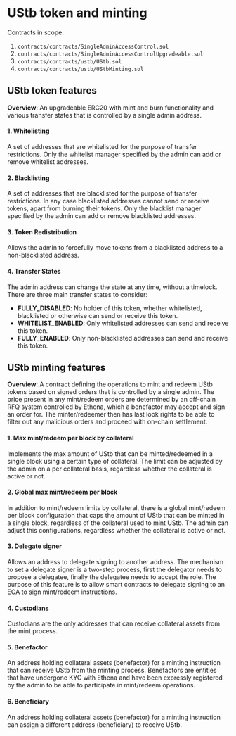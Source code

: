 # UStb token and minting

Contracts in scope:

1) `contracts/contracts/SingleAdminAccessControl.sol`
2) `contracts/contracts/SingleAdminAccessControlUpgradeable.sol`
3) `contracts/contracts/ustb/UStb.sol`
4) `contracts/contracts/ustb/UStbMinting.sol`

## UStb token features

**Overview**: An upgradeable ERC20 with mint and burn functionality and various transfer states that is controlled by a single admin address.

#### 1. Whitelisting

A set of addresses that are whitelisted for the purpose of transfer restrictions. Only the whitelist manager specified by the admin can add or remove whitelist addresses.

#### 2. Blacklisting

A set of addresses that are blacklisted for the purpose of transfer restrictions. In any case blacklisted addresses cannot send or receive tokens, apart from burning their tokens. Only the blacklist manager specified by the admin can add or remove blacklisted addresses.

#### 3. Token Redistribution

Allows the admin to forcefully move tokens from a blacklisted address to a non-blacklisted address.

#### 4. Transfer States

The admin address can change the state at any time, without a timelock. There are three main transfer states to consider:

- **FULLY_DISABLED**: No holder of this token, whether whitelisted, blacklisted or otherwise can send or receive this token.
- **WHITELIST_ENABLED**: Only whitelisted addresses can send and receive this token.
- **FULLY_ENABLED**: Only non-blacklisted addresses can send and receive this token.

## UStb minting features

**Overview**: A contract defining the operations to mint and redeem UStb tokens based on signed orders that is controlled by a single admin. The price present in any mint/redeem orders are determined by an off-chain RFQ system controlled by Ethena, which a benefactor may accept and sign an order for. The minter/redeemer then has last look rights to be able to filter out any malicious orders and proceed with on-chain settlement.

#### 1. Max mint/redeem per block by collateral

Implements the max amount of UStb that can be minted/redeemed in a single block using a certain type of collateral. The limit can be adjusted by the admin on a per collateral basis, regardless whether the collateral is active or not.

#### 2. Global max mint/redeem per block

In addition to mint/redeem limits by collateral, there is a global mint/redeem per block configuration that caps the amount of UStb that can be minted in a single block, regardless of the collateral used to mint UStb. The admin can adjust this configurations, regardless whether the collateral is active or not.

#### 3. Delegate signer

Allows an address to delegate signing to another address. The mechanism to set a delegate signer is a two-step process, first the delegator needs to propose a delegatee, finally the delegatee needs to accept the role. The purpose of this feature is to allow smart contracts to delegate signing to an EOA to sign mint/redeem instructions.

#### 4. Custodians

Custodians are the only addresses that can receive collateral assets from the mint process.

#### 5. Benefactor

An address holding collateral assets (benefactor) for a minting instruction that can receive UStb from the minting process. Benefactors are entities that have undergone KYC with Ethena and have been expressly registered by the admin to be able to participate in mint/redeem operations.

#### 6. Beneficiary

An address holding collateral assets (benefactor) for a minting instruction can assign a different address (beneficiary) to receive UStb.
